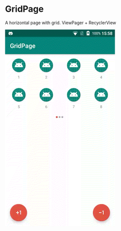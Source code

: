 # GridPage
A horizontal page with grid.
ViewPager + RecyclerView

![image](https://github.com/littlemozart/GridPage/blob/master/screenshot/shot.gif)
